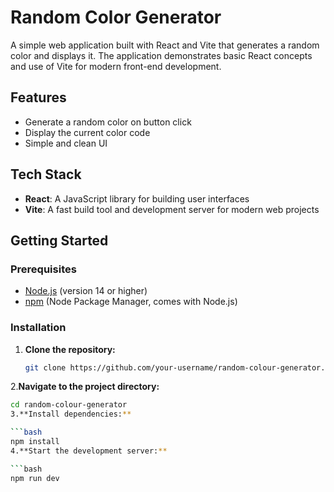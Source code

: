 # Random Color Generator

A simple web application built with React and Vite that generates a random color and displays it. The application demonstrates basic React concepts and use of Vite for modern front-end development.

## Features

- Generate a random color on button click
- Display the current color code
- Simple and clean UI

## Tech Stack

- **React**: A JavaScript library for building user interfaces
- **Vite**: A fast build tool and development server for modern web projects

## Getting Started

### Prerequisites

- [Node.js](https://nodejs.org/) (version 14 or higher)
- [npm](https://www.npmjs.com/) (Node Package Manager, comes with Node.js)

### Installation

1. **Clone the repository:**

   ```bash
   git clone https://github.com/your-username/random-colour-generator.git
2.**Navigate to the project directory:**
   ```bash
   cd random-colour-generator
3.**Install dependencies:**

```bash
npm install
4.**Start the development server:**

```bash
npm run dev
